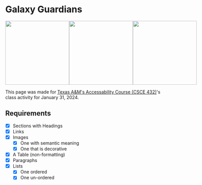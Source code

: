 # Galaxy Guardians
<div style="display:flex;">
  <image src="https://i.postimg.cc/LsBgc2cy/image.png" width="200">
  <image src="https://i.postimg.cc/Y9D079bx/image.png" width="200"> 
  <image src="https://i.postimg.cc/qMP9YTX6/image.png" width="200"> 
</div>

<p>
    This page was made for 
    <a href="https://catalog.tamu.edu/undergraduate/course-descriptions/csce/"
    target="_blank" rel="noopener noreferrer"
    >Texas A&M's Accessability Course (CSCE 432)</a>'s class
    activity for January 31, 2024.
</p>

## Requirements
- [x] Sections with Headings
- [x] Links
- [x] Images
  - [x] One with semantic meaning
  - [x] One that is decorative
- [x] A Table (non-formatting)
- [x] Paragraphs
- [x] Lists
  - [x] One ordered
  - [x] One un-ordered
